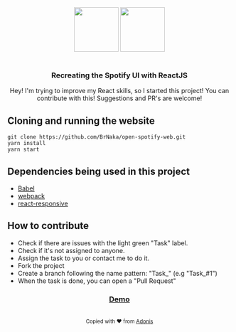 <div align="center">
  <img src="https://www.freepnglogos.com/uploads/spotify-logo-png/image-gallery-spotify-logo-21.png" width="100px">
  <img src="https://cdn4.iconfinder.com/data/icons/logos-3/600/React.js_logo-512.png" width="100px">
</div>

<br />

<div align="center">
  <h3> Recreating the Spotify UI with ReactJS </h3>
  <p> Hey! I'm trying to improve my React skills, so I started this project! You can contribute with this! Suggestions and PR's are welcome! </p>
</div>

## Cloning and running the website
```
git clone https://github.com/BrNaka/open-spotify-web.git
yarn install
yarn start
```

## Dependencies being used in this project
 - <a href="https://babeljs.io/"> Babel </a>
 - <a href="https://webpack.js.org/"> webpack </a>
 - <a href="https://github.com/contra/react-responsive"> react-responsive </a>
 
## How to contribute
 - Check if there are issues with the light green "Task" label.
 - Check if it's not assigned to anyone. 
 - Assign the task to you or contact me to do it.
 - Fork the project
 - Create a branch following the name pattern: "Task_<issue-id>" (e.g "Task_#1")
 - When the task is done, you can open a "Pull Request"

 <div align="center">
  <h3>
    <a href="https://brnaka.github.io/open-spotify-web/" target="_blank">
      Demo
    </a>
  </h3>
</div>

<br />

<div align="center">
  <sub>Copied with ❤︎ from <a href="https://github.com/adonisjs/adonis-framework/blob/develop/README.md"> Adonis </a>
</div>
